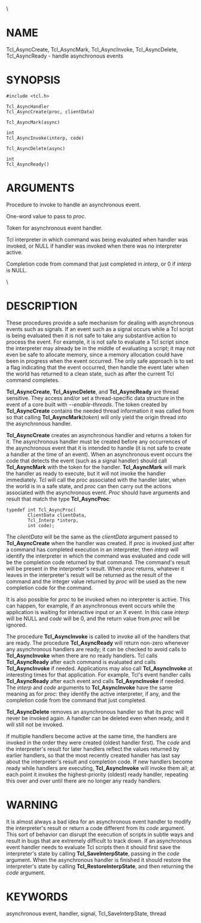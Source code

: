 \

# NAME

Tcl_AsyncCreate, Tcl_AsyncMark, Tcl_AsyncInvoke, Tcl_AsyncDelete,
Tcl_AsyncReady - handle asynchronous events

# SYNOPSIS

    #include <tcl.h>

    Tcl_AsyncHandler
    Tcl_AsyncCreate(proc, clientData)

    Tcl_AsyncMark(async)

    int
    Tcl_AsyncInvoke(interp, code)

    Tcl_AsyncDelete(async)

    int
    Tcl_AsyncReady()

# ARGUMENTS

Procedure to invoke to handle an asynchronous event.

One-word value to pass to *proc*.

Token for asynchronous event handler.

Tcl interpreter in which command was being evaluated when handler was
invoked, or NULL if handler was invoked when there was no interpreter
active.

Completion code from command that just completed in *interp*, or 0 if
*interp* is NULL.

\

# DESCRIPTION

These procedures provide a safe mechanism for dealing with asynchronous
events such as signals. If an event such as a signal occurs while a Tcl
script is being evaluated then it is not safe to take any substantive
action to process the event. For example, it is not safe to evaluate a
Tcl script since the interpreter may already be in the middle of
evaluating a script; it may not even be safe to allocate memory, since a
memory allocation could have been in progress when the event occurred.
The only safe approach is to set a flag indicating that the event
occurred, then handle the event later when the world has returned to a
clean state, such as after the current Tcl command completes.

**Tcl_AsyncCreate**, **Tcl_AsyncDelete**, and **Tcl_AsyncReady** are
thread sensitive. They access and/or set a thread-specific data
structure in the event of a core built with *\--enable-threads*. The
token created by **Tcl_AsyncCreate** contains the needed thread
information it was called from so that calling
**Tcl_AsyncMark**(*token*) will only yield the origin thread into the
asynchronous handler.

**Tcl_AsyncCreate** creates an asynchronous handler and returns a token
for it. The asynchronous handler must be created before any occurrences
of the asynchronous event that it is intended to handle (it is not safe
to create a handler at the time of an event). When an asynchronous event
occurs the code that detects the event (such as a signal handler) should
call **Tcl_AsyncMark** with the token for the handler. **Tcl_AsyncMark**
will mark the handler as ready to execute, but it will not invoke the
handler immediately. Tcl will call the *proc* associated with the
handler later, when the world is in a safe state, and *proc* can then
carry out the actions associated with the asynchronous event. *Proc*
should have arguments and result that match the type **Tcl_AsyncProc**:

    typedef int Tcl_AsyncProc(
            ClientData clientData,
            Tcl_Interp *interp,
            int code);

The *clientData* will be the same as the *clientData* argument passed to
**Tcl_AsyncCreate** when the handler was created. If *proc* is invoked
just after a command has completed execution in an interpreter, then
*interp* will identify the interpreter in which the command was
evaluated and *code* will be the completion code returned by that
command. The command\'s result will be present in the interpreter\'s
result. When *proc* returns, whatever it leaves in the interpreter\'s
result will be returned as the result of the command and the integer
value returned by *proc* will be used as the new completion code for the
command.

It is also possible for *proc* to be invoked when no interpreter is
active. This can happen, for example, if an asynchronous event occurs
while the application is waiting for interactive input or an X event. In
this case *interp* will be NULL and *code* will be 0, and the return
value from *proc* will be ignored.

The procedure **Tcl_AsyncInvoke** is called to invoke all of the
handlers that are ready. The procedure **Tcl_AsyncReady** will return
non-zero whenever any asynchronous handlers are ready; it can be checked
to avoid calls to **Tcl_AsyncInvoke** when there are no ready handlers.
Tcl calls **Tcl_AsyncReady** after each command is evaluated and calls
**Tcl_AsyncInvoke** if needed. Applications may also call
**Tcl_AsyncInvoke** at interesting times for that application. For
example, Tcl\'s event handler calls **Tcl_AsyncReady** after each event
and calls **Tcl_AsyncInvoke** if needed. The *interp* and *code*
arguments to **Tcl_AsyncInvoke** have the same meaning as for *proc*:
they identify the active interpreter, if any, and the completion code
from the command that just completed.

**Tcl_AsyncDelete** removes an asynchronous handler so that its *proc*
will never be invoked again. A handler can be deleted even when ready,
and it will still not be invoked.

If multiple handlers become active at the same time, the handlers are
invoked in the order they were created (oldest handler first). The
*code* and the interpreter\'s result for later handlers reflect the
values returned by earlier handlers, so that the most recently created
handler has last say about the interpreter\'s result and completion
code. If new handlers become ready while handlers are executing,
**Tcl_AsyncInvoke** will invoke them all; at each point it invokes the
highest-priority (oldest) ready handler, repeating this over and over
until there are no longer any ready handlers.

# WARNING

It is almost always a bad idea for an asynchronous event handler to
modify the interpreter\'s result or return a code different from its
*code* argument. This sort of behavior can disrupt the execution of
scripts in subtle ways and result in bugs that are extremely difficult
to track down. If an asynchronous event handler needs to evaluate Tcl
scripts then it should first save the interpreter\'s state by calling
**Tcl_SaveInterpState**, passing in the *code* argument. When the
asynchronous handler is finished it should restore the interpreter\'s
state by calling **Tcl_RestoreInterpState**, and then returning the
*code* argument.

# KEYWORDS

asynchronous event, handler, signal, Tcl_SaveInterpState, thread
